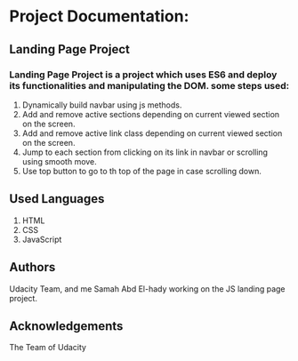 # Project Documentation:

## Landing Page Project
### Landing Page Project is a project which uses ES6 and deploy its functionalities and manipulating the DOM. some steps used:
1. Dynamically build navbar using js methods. 
2. Add and remove active sections depending on current viewed section on the screen.
3. Add and remove active link class depending on current viewed section on the screen.
4. Jump to each section from clicking on its link in navbar or scrolling using smooth move.
5. Use top button to go to th top of the page in case scrolling down.


## Used Languages
1. HTML
2. CSS
3. JavaScript


## Authors
Udacity Team, and me Samah Abd El-hady working on the JS landing page project.


## Acknowledgements
The Team of Udacity


